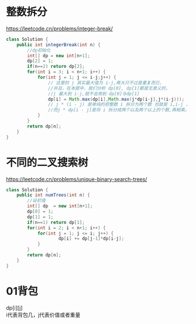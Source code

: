 
# 整数拆分   

<https://leetcode.cn/problems/integer-break/>
```java
class Solution {
    public int integerBreak(int n) {
        //dp初始化
        int[] dp = new int[n+1];
        dp[2] = 1;
        if(n==2) return dp[2];
        for(int i = 3; i < n+1; i++) {
            for(int j = 1; j <= i-j;j++) {
                // 这里的 j 其实最大值为 i-j,再大只不过是重复而已，
                //并且，在本题中，我们分析 dp[0], dp[1]都是无意义的，
                //j 最大到 i-j,就不会用到 dp[0]与dp[1]
                dp[i] = Math.max(dp[i],Math.max(j*dp[i-j],j*(i-j)));
                // j * (i - j) 是单纯的把整数 i 拆分为两个数 也就是 i,i-j ，再相乘
                //而j * dp[i - j]是将 i 拆分成两个以及两个以上的个数,再相乘。
            }
        }
        return dp[n];
    }
}
```


# 不同的二叉搜索树   

<https://leetcode.cn/problems/unique-binary-search-trees/>

```java
class Solution {
    public int numTrees(int n) {
        //设初值
        int[] dp  = new int[n+1];
        dp[0] = 1;
        dp[1] = 1;
        if(n==1) return dp[1];
        for(int i = 2; i < n+1; i++) {
            for(int j = 1; j <= i; j++) {
                    dp[i] += dp[j-1]*dp[i-j];
            }   
        }
        return dp[n];
    }
}
```

# 01背包
dp[i][j]   
i代表背包几，j代表价值或者重量
